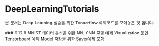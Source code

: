 # DeepLearningTutorials
본 문서는 Deep Learning 실습을 위한 Tensorflow 예제코드를 모아놓은 것 입니다.

###16.12.8
MNIST 데이터 분석을 위한 NN, CNN 모델 예제
Visualization 툴인 Tensorboard 예제
Model 저장을 위한 Saver예제 포함